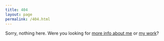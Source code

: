```yaml
---
title: 404
layout: page
permalink: /404.html
---
```


Sorry, nothing here. Were you looking for [more info about me](http://djordje.work/about-me/) or [my work](http://djordje.work/#work)?
